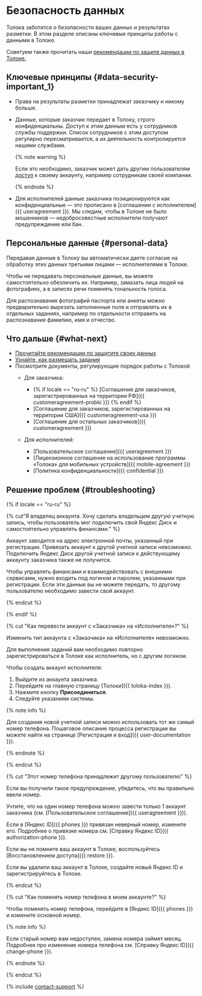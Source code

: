 # Безопасность данных

Толока заботится о безопасности ваших данных и результатах разметки. В этом разделе описаны ключевые принципы работы с данными в Толоке.

Советуем также прочитать наши [рекомендации по защите данных в Толоке.](protect-your-data.md#protect-from-them)

## Ключевые принципы {#data-security-important_1}

- Права на результаты разметки принадлежат заказчику и никому больше.
- Данные, которые заказчик передает в Толоку, строго конфиденциальны. Доступ к этим данным есть у сотрудников службы поддержки. Список сотрудников с этим доступом регулярно пересматривается, а их деятельность контролируется нашими службами.

    {% note warning %}

    Если это необходимо, заказчик может дать другим пользователям [доступ](multiple-access.md#ul_pyj_v3k_xlb) к своему аккаунту, например сотрудникам своей компании.

    {% endnote %}

- Для исполнителей данные заказчика позиционируются как конфиденциальные — это прописано в [соглашении с исполнителем]({{ useragreement }}). Мы следим, чтобы в Толоке не было мошенников — недобросовестные исполнители получают предупреждение или бан.

## Персональные данные {#personal-data}

Передавая данные в Толоку вы автоматически даете согласие на обработку этих данных третьими лицами — исполнителями в Толоке.

Чтобы не передавать персональные данные, вы можете самостоятельно обезличить их. Например, замазать лица людей на фотографиях, а в записях речи поменять тональность голоса.

Для распознавания фотографий паспорта или анкеты можно предварительно вырезать заполненные поля и отправлять их в отдельных заданиях, например по отдельности отправить на распознавание фамилию, имя и отчество.


## Что дальше {#what-next}

- [Прочитайте рекомендации по защитите своих данных](protect-your-data.md#protect-from-them)
- [Узнайте, как размещать задания](first-project.md)
- Посмотрите документы, регулирующие порядок работы с Толокой
    - Для заказчика:
        - {% if locale == "ru-ru" %} [Соглашение для заказчиков, зарегистрированных на территории РФ]({{ customeragreement-probki }}) {% endif %}
        - [Соглашение для заказчиков, зарегистированных на территории США]({{ customeragreement-usa }})
        - [Соглашение для остальных заказчиков]({{ customeragreement }})

    - Для исполнителей:
        - [Пользовательское соглашение]({{ useragreement }})
        - [Лицензионное соглашение на использование программы «Толока» для мобильных устройств]({{ mobile-agreement }})
        - [Политика конфиденциальности]({{ confidential }})



## Решение проблем {#troubleshooting}

{% if locale == "ru-ru" %}

{% cut"Я владелец аккаунта. Хочу сделать владельцем другую учетную запись, чтобы пользователь мог подключить свой Яндекс Диск и самостоятельно управлять финансами." %}

Аккаунт заводится на адрес электронной почты, указанный при регистрации. Привязать аккаунт к другой учетной записи невозможно. Подключить Яндекс Диск другой учетной записи к действующему аккаунту заказчика также не получится.

Чтобы управлять финансами и взаимодействовать с внешними сервисами, нужно входить под логином и паролем, указанными при регистрации. Если эти данные вы не можете передать, то другому пользователю необходимо завести свой аккаунт.

{% endcut %}

{% endif %}

{% cut "Как перевести аккаунт с «Заказчика» на «Исполнителя»?" %}

Изменить тип аккаунта с «Заказчика» на «Исполнителя» невозможно.

Для выполнения заданий вам необходимо повторно зарегистрироваться в Толоке как исполнитель, но с другим логином.

Чтобы создать аккаунт исполнителя:
1. Выйдите из аккаунта заказчика.
1. Перейдите на главную страницу [Толоки]({{ toloka-index }}).
1. Нажмите кнопку **Присоединиться**.
1. Следуйте указаниям системы.

{% note info %}

Для создания новой учетной записи можно использовать тот же самый номер телефона. Пошаговое описание процесса регистрации вы можете найти на странице [Регистрация и вход]({{ user-documentation }}).

{% endnote %}

{% endcut %}

{% cut "Этот номер телефона принадлежит другому пользователю" %}

Если вы получили такое предупреждение, убедитесь, что вы правильно ввели номер.

Учтите, что на один номер телефона можно завести только 1 аккаунт заказчика (см. [Пользовательское соглашение]({{ useragreement }})).

Если в [Яндекс ID]({{ phones }}) привязан неверный номер, измените его. Подробнее о привязке номера см. [Справку Яндекс ID]({{ authorization-phone }}).

Если вы не помните ваш аккаунт в Толоке, воспользуйтесь [Восстановлением доступа]({{ restore }}).

Если вы удалили ваш аккаунт в Толоке, создайте новый Яндекс ID и зарегистрируйтесь в Толоке.

{% endcut %}

{% cut "Как поменять номер телефона в моем аккаунте?" %}

Чтобы поменять номер телефона, перейдите в [Яндекс ID]({{ phones }}) и измените основной номер.

{% note info %}

Если старый номер вам недоступен, замена номера займет месяц. Подробнее про изменение номера телефона см. [Справку Яндекс ID]({{ change-phone }}).

{% endnote %}

{% endcut %}

{% include [contact-support](../_includes/contact-support-initial-consultation.md) %}